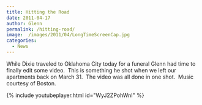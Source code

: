 ```yaml
---
title: Hitting the Road
date: 2011-04-17
author: Glenn
permalink: /hitting-road/
image:  /images/2011/04/LongTimeScreenCap.jpg
categories:
  - News
---
```

While Dixie traveled to Oklahoma City today for a funeral Glenn had time to finally edit some video.  This is something he shot when we left our apartments back on March 31.  The video was all done in one shot.  Music courtesy of Boston.

{% include youtubeplayer.html id="WyJ2ZPohWnI" %}